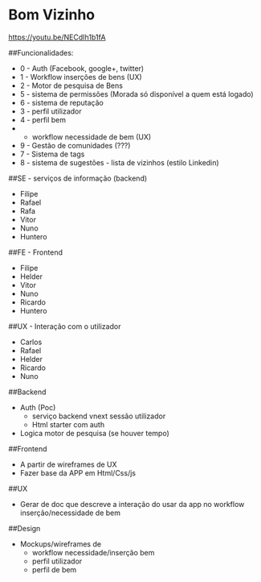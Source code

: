 # Bom Vizinho

https://youtu.be/NECdIh1b1fA

##Funcionalidades:

- 0 - Auth (Facebook, google+, twitter)
- 1 - Workflow inserções de bens (UX)
- 2 - Motor de pesquisa de Bens
- 5 - sistema de permissões (Morada só disponível a quem está logado)
- 6 - sistema de reputação
- 3 - perfil utilizador
- 4 - perfil bem
-   - workflow necessidade de bem (UX)
- 9 - Gestão de comunidades (???)
- 7 - Sistema de tags
- 8 - sistema de sugestões - lista de vizinhos (estilo Linkedin)

##SE - serviços de informação (backend)

- Filipe
- Rafael
- Rafa
- Vitor
- Nuno
- Huntero

##FE - Frontend

- Filipe
- Helder
- Vitor
- Nuno
- Ricardo
- Huntero

##UX - Interação com o utilizador

- Carlos
- Rafael
- Helder
- Ricardo
- Nuno

##Backend

- Auth (Poc)
    - serviço backend vnext sessão utilizador
    - Html starter com auth
- Logica motor de pesquisa (se houver tempo)

##Frontend

- A partir de wireframes de UX
- Fazer base da APP em Html/Css/js

##UX

- Gerar de doc que descreve a interação do usar da app no workflow inserção/necessidade de bem

##Design

- Mockups/wireframes de
    - workflow necessidade/inserção bem
    - perfil utilizador
    - perfil de bem

